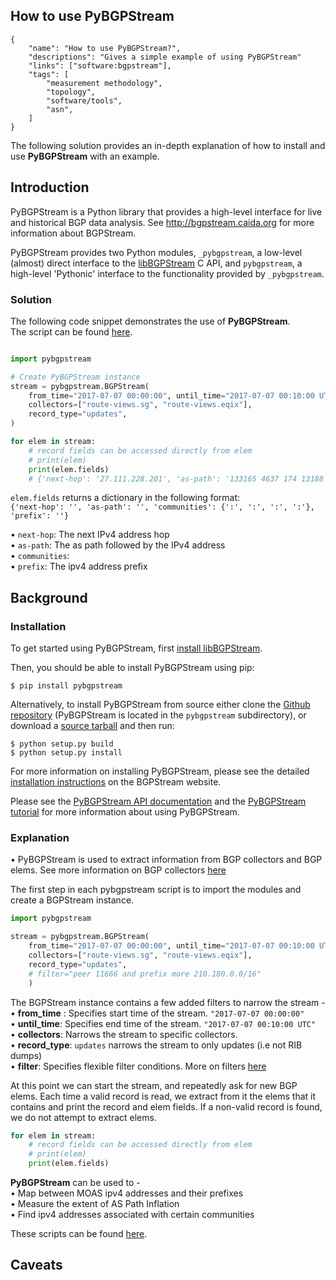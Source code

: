 

## How to use PyBGPStream ##
~~~
{
    "name": "How to use PyBGPStream?",
    "descriptions": "Gives a simple example of using PyBGPStream"
    "links": ["software:bgpstream"],
    "tags": [
        "measurement methodology",
        "topology",
        "software/tools",
        "asn",
    ]
}
~~~

The following solution provides an in-depth explanation of how to install and use **PyBGPStream** with an example. 

 ## Introduction ##
PyBGPStream is a Python library that provides a high-level interface for live and historical BGP data analysis. See http://bgpstream.caida.org for more information about BGPStream. 

PyBGPStream provides two Python modules, `_pybgpstream`, a low-level (almost) direct interface to the [libBGPStream]( https://bgpstream.caida.org/ ) C API, and `pybgpstream`, a high-level 'Pythonic' interface to the functionality provided by `_pybgpstream`. 


### Solution ###

The following code snippet demonstrates the use of **PyBGPStream**.\
The script can be found [here]( https://github.com/CAIDA/catalog-data/blob/how_to_use_pybgpstream/sources/solution/how_to_use_pybgspstream/pybgpstream-example.py ).

~~~python

import pybgpstream

# Create PyBGPStream instance 
stream = pybgpstream.BGPStream(
    from_time="2017-07-07 00:00:00", until_time="2017-07-07 00:10:00 UTC",
    collectors=["route-views.sg", "route-views.eqix"],
    record_type="updates",  
)

for elem in stream:
    # record fields can be accessed directly from elem
    # print(elem)
    print(elem.fields)
    # {'next-hop': '27.111.228.201', 'as-path': '133165 4637 174 13188', 'communities': {'4637:32502', '4637:32412', '4637:32026', '4637:60952'}, 'prefix': '37.57.179.0/24'}                     
~~~
`elem.fields` returns a dictionary in the following format: \
`{'next-hop': '', 'as-path': '', 'communities': {':', ':', ':', ':'}, 'prefix': ''}`

• `next-hop`: The next IPv4 address hop \
• `as-path`: The as path followed by the IPv4 address \
• `communities`: \
• `prefix`: The ipv4 address prefix 


## Background ##

 ### Installation ###
To get started using PyBGPStream, first [install libBGPStream]( https://bgpstream.caida.org/docs/install/pybgpstream ).

Then, you should be able to install PyBGPStream using pip: 

`$ pip install pybgpstream `

Alternatively, to install PyBGPStream from source either clone the [Github repository]( https://github.com/CAIDA/bgpstream
 ) (PyBGPStream is located in the `pybgpstream` subdirectory), or download a [source tarball]( https://bgpstream.caida.org/download ) and then run:
 
 `$ python setup.py build`\
 `$ python setup.py install`
 
 For more information on installing PyBGPStream, please see the detailed [installation instructions]( https://bgpstream.caida.org/docs/install/pybgpstream ) on the BGPStream website. 
 
 Please see the [PyBGPStream API documentation]( https://bgpstream.caida.org/docs/api/pybgpstream ) and the [PyBGPStream tutorial]( https://bgpstream.caida.org/docs/tutorials/pybgpstream ) for more information about using PyBGPStream.
 
 ### Explanation ###
 
• PyBGPStream is used to extract information from BGP collectors and BGP elems. See more information on BGP collectors [here]( https://learn.nsrc.org/bgp/route_collectors#:~:text=A%20route%20collector%20is%20usually,collector%20does%20not%20forward%20packets.)

The first step in each pybgpstream script is to import the modules and create a BGPStream instance. 

~~~python 
import pybgpstream

stream = pybgpstream.BGPStream(
    from_time="2017-07-07 00:00:00", until_time="2017-07-07 00:10:00 UTC",
    collectors=["route-views.sg", "route-views.eqix"],
    record_type="updates",
    # filter="peer 11666 and prefix more 210.180.0.0/16"
    ) 
~~~

The BGPStream instance contains a few added filters to narrow the stream - \
• **from_time** : Specifies start time of the stream. `"2017-07-07 00:00:00"`\
• **until_time**: Specifies end time of the stream. `"2017-07-07 00:10:00 UTC"` \
• **collectors**: Narrows the stream to specific collectors. \
• **record_type**: `updates` narrows the stream to only updates (i.e not RIB dumps) \
• **filter**: Specifies flexible filter conditions. More on filters [here]( https://github.com/CAIDA/libbgpstream/blob/master/FILTERING
 )

At this point we can start the stream, and repeatedly ask for new BGP elems. Each time a valid record is read, we extract from it the elems that it contains and print the record and elem fields. If a non-valid record is found, we do not attempt to extract elems.

~~~python 
for elem in stream:
    # record fields can be accessed directly from elem
    # print(elem)
    print(elem.fields)
~~~

**PyBGPStream** can be used to - \
• Map between MOAS ipv4 addresses and their prefixes \
• Measure the extent of AS Path Inflation \
• Find ipv4 addresses associated with certain communities 

These scripts can be found [here]( https://bgpstream.caida.org/docs/tutorials/pybgpstream
 ). 
 
 
 ## Caveats ## 
